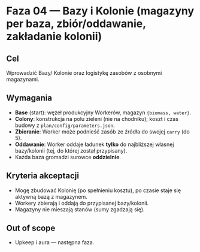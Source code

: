 # Faza 04 — Bazy i Kolonie (magazyny per baza, zbiór/oddawanie, zakładanie kolonii)

## Cel
Wprowadzić Bazy/ Kolonie oraz logistykę zasobów z osobnymi magazynami.

## Wymagania
- **Base** (start): węzeł produkcyjny Workerów, magazyn `{biomass, water}`.
- **Colony**: konstrukcja na polu zieleni (nie na chodniku); koszt i czas budowy z `plan/config/parameters.json`.
- **Zbieranie**: Worker może podnieść zasób ze źródła do swojej `carry` (do 5).
- **Oddawanie**: Worker oddaje ładunek **tylko** do najbliższej własnej bazy/kolonii (tej, do której został przypisany).
- Każda baza gromadzi surowce **oddzielnie**.

## Kryteria akceptacji
- Mogę zbudować Kolonię (po spełnieniu kosztu), po czasie staje się aktywną bazą z magazynem.
- Workery zbierają i oddają do przypisanej bazy/kolonii.
- Magazyny nie mieszają stanów (sumy zgadzają się).

## Out of scope
- Upkeep i aura — następna faza.
